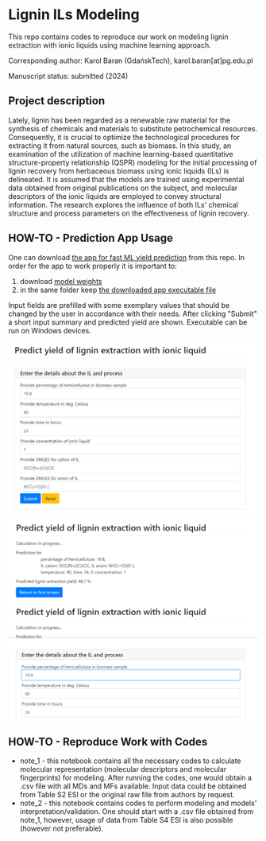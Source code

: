 # Lignin ILs Modeling
 
This repo contains codes to reproduce our work on modeling lignin extraction with ionic liquids using machine learning approach.

Corresponding author: Karol Baran (GdańskTech), karol.baran[at]pg.edu.pl

Manuscript status: submitted (2024)

## Project description
Lately, lignin has been regarded as a renewable raw material for the synthesis of chemicals and materials to substitute petrochemical resources. Consequently, it is crucial to optimize the technological procedures for extracting it from natural sources, such as biomass. In this study, an examination of the utilization of machine learning-based quantitative structure-property relationship (QSPR) modeling for the initial processing of lignin recovery from herbaceous biomass using ionic liquids (ILs) is delineated. It is assumed that the models are trained using experimental data obtained from original publications on the subject, and molecular descriptors of the ionic liquids are employed to convey structural information. The research explores the influence of both ILs' chemical structure and process parameters on the effectiveness of lignin recovery. 

## HOW-TO - Prediction App Usage
One can download [the app for fast ML yield prediction](https://github.com/kbarn411/Lignin-ILs-Modeling/releases/tag/v1.0) from this repo. In order for the app to work properly it is important to:
1. download [model weights](https://github.com/kbarn411/Lignin-ILs-Modeling/blob/main/app/xgb_model.joblib)
1. in the same folder keep [the downloaded app executable file](https://github.com/kbarn411/Lignin-ILs-Modeling/releases/tag/v1.0)

Input fields are prefilled with some exemplary values that should be changed by the user in accordance with their needs. After clicking "Submit" a short input summary and predicted yield are shown. Executable can be run on Windows devices.

![app1](img/imgapp1.png)
![app2](img/imgapp2.png)

## HOW-TO - Reproduce Work with Codes
- note_1 - this notebook contains all the necessary codes to calculate molecular representation (molecular descriptors and molecular fingerprints) for modeling. After running the codes, one would obtain a .csv file with all MDs and MFs available. Input data could be obtained from Table S2 ESI or the original raw file from authors by request.
- note_2 - this notebook contains codes to perform modeling and models' interpretation/validation. One should start with a .csv file obtained from note_1, however, usage of data from Table S4 ESI is also possible (however not preferable).
